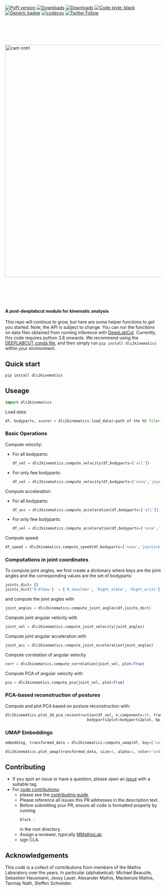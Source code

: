 [![PyPI version](https://badge.fury.io/py/dlc2kinematics.svg)](https://badge.fury.io/py/dlc2kinematics)
[![Downloads](https://pepy.tech/badge/dlc2kinematics)](https://pepy.tech/project/dlc2kinematics)
[![Downloads](https://pepy.tech/badge/dlc2kinematics/month)](https://pepy.tech/project/dlc2kinematics)
<a href="https://github.com/psf/black"><img alt="Code style: black" src="https://img.shields.io/badge/code%20style-black-000000.svg"></a>
[![Generic badge](https://img.shields.io/badge/Contributions-Welcome-brightgreen.svg)](CONTRIBUTING.md)
[![codecov](https://codecov.io/gh/AdaptiveMotorControlLab/DLC2Kinematics/branch/master/graph/badge.svg)](https://codecov.io/gh/AdaptiveMotorControlLab/DLC2Kinematics)
[![Twitter Follow](https://img.shields.io/twitter/follow/DeepLabCut.svg?label=DeepLabCut&style=social)](https://twitter.com/DeepLabCut)

<img src="https://images.squarespace-cdn.com/content/v1/57f6d51c9f74566f55ecf271/1628452157953-RBVUGI7M3ABF9AOSUMMS/DLC2k.jpg?format=2500w" width="750" title="camera control" alt="cam cntrl" align="center" vspace = "80">


#### A post-deeplabcut module for kinematic analysis

This repo will continue to grow, but here are some helper functions to get you started. Note, the API is subject to change. You can run the functions on data files obtained from running inference with [DeepLabCut](http://deeplabcut.org/). Currently, this code requires python 3.8 onwards. We recommend using the [DEEPLABCUT conda file](https://deeplabcut.github.io/DeepLabCut/docs/installation.html), and then simply run `pip install dlc2kinematics` within your environment.


## Quick start

``` bash
pip install dlc2kinematics
```

## Useage

``` python
import dlc2kinematics
```

Load data:

``` python
df, bodyparts, scorer = dlc2kinematics.load_data(<path of the h5 file>)
```

### Basic Operations

Compute velocity:

  - For all bodyparts:
    ``` python
    df_vel = dlc2kinematics.compute_velocity(df,bodyparts=['all'])
    ```
  - For only few bodyparts:
    ``` python
    df_vel = dlc2kinematics.compute_velocity(df,bodyparts=['nose','joystick'])
    ```

Compute acceleration:

- For all bodyparts:
  ``` python
  df_acc = dlc2kinematics.compute_acceleration(df,bodyparts=['all'])
  ```
- For only few bodyparts:
  ``` python
  df_vel = dlc2kinematics.compute_acceleration(df,bodyparts=['nose','joystick'])
  ```

Compute speed:

``` python
df_speed = dlc2kinematics.compute_speed(df,bodyparts=['nose','joystick'])
```

### Computations in joint coordinates

To compute joint angles, we first create a dictionary where keys are the joint angles and the corresponding values are the set of bodyparts:

``` python
joints_dict= {}
joints_dict['R-Elbow']  = ['R_shoulder', 'Right_elbow', 'Right_wrist']
```

and compute the joint angles with

``` python
joint_angles = dlc2kinematics.compute_joint_angles(df,joints_dict)
```

Compute joint angular velocity with

``` python
joint_vel = dlc2kinematics.compute_joint_velocity(joint_angles)
```

Compute joint angular acceleration with

``` python
joint_acc = dlc2kinematics.compute_joint_acceleration(joint_angles)
```

Compute correlation of angular velocity

``` python
corr = dlc2kinematics.compute_correlation(joint_vel, plot=True)
```

Compute PCA of angular velocity with

``` python
pca = dlc2kinematics.compute_pca(joint_vel, plot=True)
```
### PCA-based reconstruction of postures

Compute and plot PCA based on posture reconstruction with: 

``` python
dlc2kinematics.plot_3d_pca_reconstruction(df_vel, n_components=10, framenumber=500,
                                     bodyparts2plot=bodyparts2plot, bp_to_connect=bp_to_connect)
```

### UMAP Embeddings
``` python
embedding, transformed_data = dlc2kinematics.compute_umap(df, key=['LeftForelimb', 'RightForelimb'], chunk_length=30, fit_transform=True, n_neighbors=30, n_components=3,metric="euclidean")

dlc2kinematics.plot_umap(transformed_data, size=5, alpha=1, color="indigo", figsize=(10, 6))
```

## Contributing

- If you spot an issue or have a question, please open an [issue](https://github.com/AdaptiveMotorControlLab/dlc2kinematics/issues) with a suitable tag.
- For [code contributions](https://github.com/AdaptiveMotorControlLab/dlc2kinematics/pulls):
  - please see the [contributing guide](docs/CONTRIBUTING.md).
  - Please reference all issues this PR addresses in the description text.
  - Before submitting your PR, ensure all code is formatted properly by running
    ``` bash
    black .
    ```
    in the root directory.
  - Assign a reviewer, typically [MMathisLab](https://github.com/MMathisLab).
  - sign CLA.

## Acknowledgements

This code is a collect of contributions from members of the Mathis Laboratory over the years. In particular (alphabetical): 
Michael Beauzile, Sebastien Hausmann, Jessy Lauer, Alexander Mathis, Mackenzie Mathis, Tanmay Nath, Steffen Schneider.


